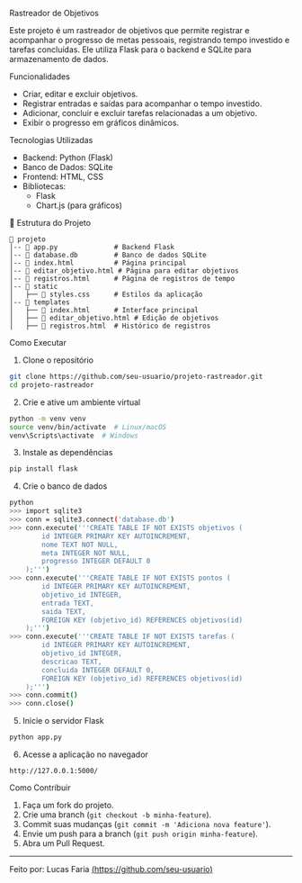 Rastreador de Objetivos

Este projeto é um rastreador de objetivos que permite registrar e acompanhar o progresso de metas pessoais, registrando tempo investido e tarefas concluídas. Ele utiliza Flask para o backend e SQLite para armazenamento de dados.

Funcionalidades
- Criar, editar e excluir objetivos.
- Registrar entradas e saídas para acompanhar o tempo investido.
- Adicionar, concluir e excluir tarefas relacionadas a um objetivo.
- Exibir o progresso em gráficos dinâmicos.

Tecnologias Utilizadas
- Backend: Python (Flask)
- Banco de Dados: SQLite
- Frontend: HTML, CSS
- Bibliotecas:
  - Flask
  - Chart.js (para gráficos)

📂 Estrutura do Projeto
```
📁 projeto
│-- 📄 app.py              # Backend Flask
│-- 📄 database.db         # Banco de dados SQLite
│-- 📄 index.html          # Página principal
│-- 📄 editar_objetivo.html # Página para editar objetivos
│-- 📄 registros.html      # Página de registros de tempo
│-- 📁 static
│   ├── 📄 styles.css      # Estilos da aplicação
│-- 📁 templates
│   ├── 📄 index.html      # Interface principal
│   ├── 📄 editar_objetivo.html # Edição de objetivos
│   ├── 📄 registros.html  # Histórico de registros
```

Como Executar
1. Clone o repositório
```bash
git clone https://github.com/seu-usuario/projeto-rastreador.git
cd projeto-rastreador
```

2. Crie e ative um ambiente virtual
```bash
python -m venv venv
source venv/bin/activate  # Linux/macOS
venv\Scripts\activate  # Windows
```

3. Instale as dependências
```bash
pip install flask
```

4. Crie o banco de dados
```bash
python
>>> import sqlite3
>>> conn = sqlite3.connect('database.db')
>>> conn.execute('''CREATE TABLE IF NOT EXISTS objetivos (
        id INTEGER PRIMARY KEY AUTOINCREMENT,
        nome TEXT NOT NULL,
        meta INTEGER NOT NULL,
        progresso INTEGER DEFAULT 0
    );''')
>>> conn.execute('''CREATE TABLE IF NOT EXISTS pontos (
        id INTEGER PRIMARY KEY AUTOINCREMENT,
        objetivo_id INTEGER,
        entrada TEXT,
        saida TEXT,
        FOREIGN KEY (objetivo_id) REFERENCES objetivos(id)
    );''')
>>> conn.execute('''CREATE TABLE IF NOT EXISTS tarefas (
        id INTEGER PRIMARY KEY AUTOINCREMENT,
        objetivo_id INTEGER,
        descricao TEXT,
        concluida INTEGER DEFAULT 0,
        FOREIGN KEY (objetivo_id) REFERENCES objetivos(id)
    );''')
>>> conn.commit()
>>> conn.close()
```

5. Inicie o servidor Flask
```bash
python app.py
```

6. Acesse a aplicação no navegador
```
http://127.0.0.1:5000/
```

 Como Contribuir
1. Faça um fork do projeto.
2. Crie uma branch (`git checkout -b minha-feature`).
3. Commit suas mudanças (`git commit -m 'Adiciona nova feature'`).
4. Envie um push para a branch (`git push origin minha-feature`).
5. Abra um Pull Request.

---

Feito por:  Lucas Faria [(https://github.com/seu-usuario)](https://github.com/LucasFariaX)

